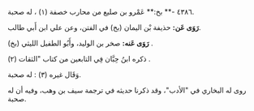 ٤٣٨٦ -** بخ:** عَمْرو بن صليع من محارب خصفة (١) ، له صحبة.

**رَوَى عَن:** حذيفة بْن اليمان (بخ) في الفتن، وعن علي ابن أَبي طالب.

**رَوَى عَنه:** صخر بن الوليد، وأَبُو الطفيل الليثي (بخ) .

ذكره ابنُ حِبَّان فِي التابعين من كتاب "الثقات (٢) .

وَقَال غيره (٣) : له صحبة.

روى له البخاري في "الأدب"، وقد ذكرنا حديثه في ترجمة سيف بن وهب، وفيه أن له صحبة.